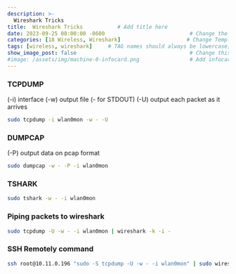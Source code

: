 ```yaml
---
description: >-
  Wireshark Tricks
title:  Wireshark Tricks           # Add title here
date: 2023-09-25 08:00:00 -0600                           # Change the date to match completion date
categories: [18 Wireless, Wireshark]                     # Change Templates to Writeup
tags: [wireless, wireshark]     # TAG names should always be lowercase; replace template with writeup, and add relevant tags
show_image_post: false                                    # Change this to true
#image: /assets/img/machine-0-infocard.png                # Add infocard image here for post preview image
---
```


### TCPDUMP 
(-i) interface 
(-w) output file (- for STDOUT)
(-U) output each packet as it arrives
```bash
sudo tcpdump -i wlan0mon -w - -U
```

### DUMPCAP
(-P) output data on pcap format
```bash
sudo dumpcap -w - -P -i wlan0mon
```

### TSHARK
```bash
sudo tshark -w - -i wlan0mon
```

### Piping packets to wireshark
```bash
sudo tcpdump -U -w - -i wlan0mon | wireshark -k -i -
```

### SSH Remotely command
```bash
ssh root@10.11.0.196 "sudo -S tcpdump -U -w - -i wlan0mon" | sudo wireshark -k -i -
```
